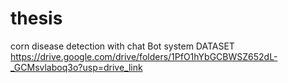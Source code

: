 # thesis
corn disease detection with chat Bot system
DATASET
https://drive.google.com/drive/folders/1PfO1hYbGCBWSZ652dL-_GCMsvlaboq3o?usp=drive_link
